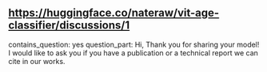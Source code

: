 ## https://huggingface.co/nateraw/vit-age-classifier/discussions/1

contains_question: yes
question_part: Hi, Thank you for sharing your model! I would like to ask you if you have a publication or a technical report we can cite in our works.